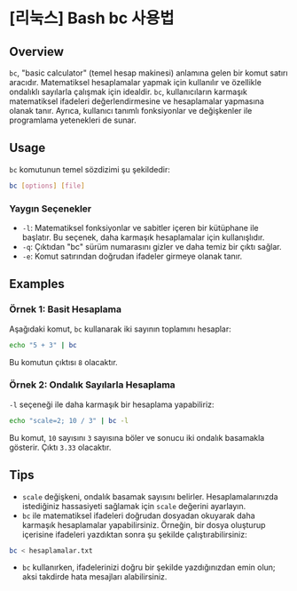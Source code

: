 # [리눅스] Bash bc 사용법

## Overview
`bc`, "basic calculator" (temel hesap makinesi) anlamına gelen bir komut satırı aracıdır. Matematiksel hesaplamalar yapmak için kullanılır ve özellikle ondalıklı sayılarla çalışmak için idealdir. `bc`, kullanıcıların karmaşık matematiksel ifadeleri değerlendirmesine ve hesaplamalar yapmasına olanak tanır. Ayrıca, kullanıcı tanımlı fonksiyonlar ve değişkenler ile programlama yetenekleri de sunar.

## Usage
`bc` komutunun temel sözdizimi şu şekildedir:

```bash
bc [options] [file]
```

### Yaygın Seçenekler
- `-l`: Matematiksel fonksiyonlar ve sabitler içeren bir kütüphane ile başlatır. Bu seçenek, daha karmaşık hesaplamalar için kullanışlıdır.
- `-q`: Çıktıdan "bc" sürüm numarasını gizler ve daha temiz bir çıktı sağlar.
- `-e`: Komut satırından doğrudan ifadeler girmeye olanak tanır.

## Examples
### Örnek 1: Basit Hesaplama
Aşağıdaki komut, `bc` kullanarak iki sayının toplamını hesaplar:

```bash
echo "5 + 3" | bc
```
Bu komutun çıktısı `8` olacaktır.

### Örnek 2: Ondalık Sayılarla Hesaplama
`-l` seçeneği ile daha karmaşık bir hesaplama yapabiliriz:

```bash
echo "scale=2; 10 / 3" | bc -l
```
Bu komut, `10` sayısını `3` sayısına böler ve sonucu iki ondalık basamakla gösterir. Çıktı `3.33` olacaktır.

## Tips
- `scale` değişkeni, ondalık basamak sayısını belirler. Hesaplamalarınızda istediğiniz hassasiyeti sağlamak için `scale` değerini ayarlayın.
- `bc` ile matematiksel ifadeleri doğrudan dosyadan okuyarak daha karmaşık hesaplamalar yapabilirsiniz. Örneğin, bir dosya oluşturup içerisine ifadeleri yazdıktan sonra şu şekilde çalıştırabilirsiniz:

```bash
bc < hesaplamalar.txt
```
- `bc` kullanırken, ifadelerinizi doğru bir şekilde yazdığınızdan emin olun; aksi takdirde hata mesajları alabilirsiniz.